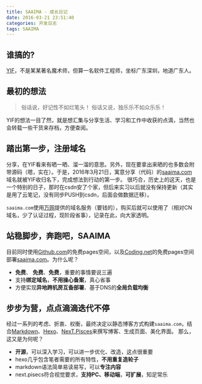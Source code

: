 ```yaml
---
title: SAAIMA - 成长日记
date: 2016-03-21 23:51:40
categories: 开发日志
tags: SAAIMA
---
```


## 谁搞的?
[YIF](//saaima.com "认识认识Ta")，不是某某著名魔术师，但算一名软件工程师，坐标广东深圳，地道广东人。


## 最初的想法
> 俗话说，好记性不如烂笔头！
> 俗话又说，独乐乐不如众乐乐！

YIF的想法一目了然，就是想汇集与分享生活、学习和工作中收获的点滴，当然也会转载一些干货来存档，方便查阅。


## 踏出第一步，注册域名
分享，在YIF看来有晒一晒、溜一溜的意思。另外，现在要拿出来晒的也多数会附带源码（嗯，实在）。于是，2016年3月21日，寓意分享（代码）的[saaima.com](//saaima.com)域名就被YIF收归名下，完成想法到行动的第一步。
很巧合，历史上的这天，也是一个特别的日子，那时在csdn安了个家，但后来实习以后就没有保持更新（其实是用了云笔记，没有同步PUSH到csdn，后面会做数据迁移）。

`saaima.com`使用[万网](https://wanwang.aliyun.com/ "点击进入")提供的域名服务（要钱的），购买后就可以使用了（相对CN域名，少了认证过程，现阶段省事），记录在此，向大家透明。


## 站稳脚步，奔跑吧，SAAIMA
目前同时使用[Github.com](https://github.com/ "点击进入")的免费pages空间，以及[Coding.net](https://coding.net/ "点击进入")的免费pages空间部署[saaima.com](//saaima.com "点击进入")。为什么呢？

* **免费**、 **免费**、**免费**，重要的事情要说三遍
* 支持**绑定域名**，**不用操心备案**，真心省事
* 方便实现**异地跨机房互备部署**、基于DNS的**全局负载均衡**


## 步步为营，点点滴滴迭代不停
经过一系列的考虑、折衷、权衡，最终决定以静态博客方式构建`saaima.com`，结合[Markdown](http://daringfireball.net/projects/markdown/syntax)、[Hexo](https://hexo.io/)、[NexT.Pisces](https://github.com/iissnan/hexo-theme-next)来撰写博客、生成页面、美化界面。
那么，这又是为何呢？

* **开源**，可以深入学习，可以进一步优化、改造，这点很重要
* hexo几乎包含笔者需要的所有特性，**不用重复造轮子**
* markdown语法简单易读易写，可以**专注内容**
* next.pisecs符合视觉要求，**支持PC、移动端**，**可扩展**，知足常乐
